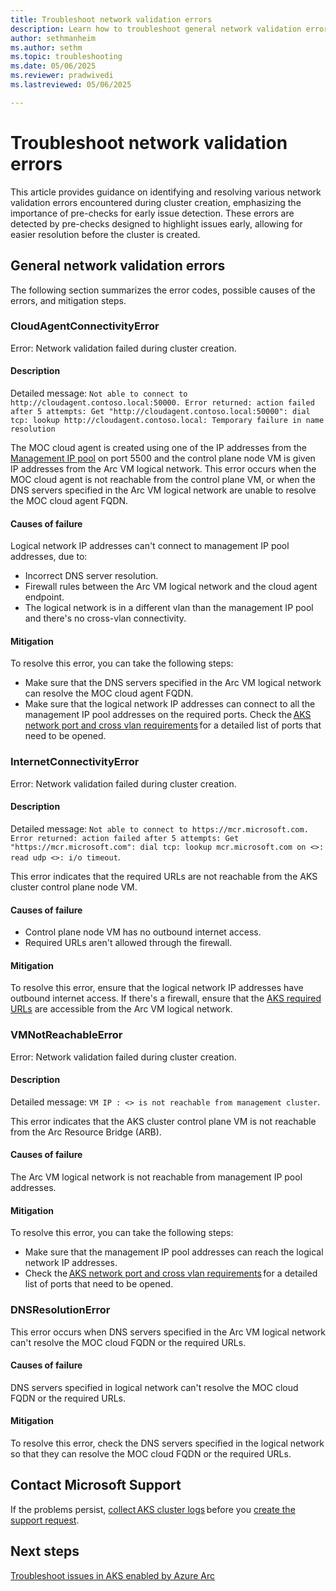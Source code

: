 ```yaml
---
title: Troubleshoot network validation errors
description: Learn how to troubleshoot general network validation errors in AKS Arc.
author: sethmanheim
ms.author: sethm
ms.topic: troubleshooting
ms.date: 05/06/2025
ms.reviewer: pradwivedi
ms.lastreviewed: 05/06/2025

---
```


# Troubleshoot network validation errors

This article provides guidance on identifying and resolving various network validation errors encountered during cluster creation, emphasizing the importance of pre-checks for early issue detection. These errors are detected by pre-checks designed to highlight issues early, allowing for easier resolution before the cluster is created.

## General network validation errors

The following section summarizes the error codes, possible causes of the errors, and mitigation steps.

<!-- |     Error  |    Description  |    Causes of failure  |    Mitigation recommendations  |
|---|---|---|---|
|    **CloudAgentConnectivityError** <br/> Error: Network validation failed during cluster creation. Detailed message: `Not able to connect to http://cloudagent.contoso.local:50000. Error returned: action failed after 5 attempts: Get "http://cloudagent.contoso.local:50000": dial tcp: lookup http://cloudagent.contoso.local: Temporary failure in name resolution`  | MOC cloud agent is created using one of the IP addresses from the [Management IP pool](/azure/azure-local/plan/cloud-deployment-network-considerations#management-ip-pool) on port 5500 and the control plane node VM is given IP addresses from the Arc VM logical network. This error occurs when the MOC cloud agent is not reachable from the control plane VM, or when the DNS servers specified in the Arc VM logical network are unable to resolve the MOC cloud agent FQDN.  | Logical network IP addresses can't connect to management IP pool addresses due to:<br/> - Incorrect DNS server resolution.<br/>  - Firewall rules between the Arc VM logical network and the cloud agent endpoint.<br/>  - The logical network is in a different vlan than the management IP pool and there's no cross-vlan connectivity.    | - Make sure that the DNS servers specified in the Arc VM logical network can resolve the MOC cloud agent FQDN.<br/>  - Make sure that the logical network IP addresses can connect to all the management IP pool addresses on the required ports. Check the [AKS network port and cross vlan requirements](aks-hci-network-system-requirements.md#network-port-and-cross-vlan-requirements) for a detailed list of ports that need to be opened.    |
|    **InternetConnectivityError** <br/> Error: Network validation failed during cluster creation. Detailed message: `Not able to connect to https://mcr.microsoft.com. Error returned: action failed after 5 attempts: Get "https://mcr.microsoft.com": dial tcp: lookup mcr.microsoft.com on <>: read udp <>: i/o timeout`   | This error indicates that the required URLs are not reachable from the AKS cluster control plane node VM.  | - Control plane node VM has no outbound internet access.<br/>  - Required URLs aren't allowed through the firewall.  | Ensure that the logical network IP addresses have outbound internet access. If there's a firewall, ensure that the [AKS required URLs](aks-hci-network-system-requirements.md#firewall-url-exceptions) are accessible from the Arc VM logical network.  |
|    **VMNotReachableError** <br/> Error: Network validation failed during cluster creation. Detailed message: `VM IP : <> is not reachable from management cluster`  | This error indicates that the AKS cluster control plane VM is not reachable from the Arc Resource Bridge (ARB).  | The Arc VM logical network is not reachable from management IP pool addresses.   | - Make sure that the management IP pool addresses can reach the logical network IP addresses. <br/> - Check the [AKS network port and cross vlan requirements](aks-hci-network-system-requirements.md#network-port-and-cross-vlan-requirements) for a detailed list of ports that need to be opened.    |
|    **DNSResolutionError**      | This error occurs when DNS servers specified in the Arc VM logical network can't resolve the MOC cloud FQDN or the required URLs.  | DNS servers specified in logical network can't resolve the MOC cloud FQDN or the required URLs.  | Check the DNS servers specified in the logical network so that they can resolve the MOC cloud FQDN or the required URLs.  | -->

### CloudAgentConnectivityError

Error: Network validation failed during cluster creation.

#### Description

Detailed message: `Not able to connect to http://cloudagent.contoso.local:50000. Error returned: action failed after 5 attempts: Get "http://cloudagent.contoso.local:50000": dial tcp: lookup http://cloudagent.contoso.local: Temporary failure in name resolution`

The MOC cloud agent is created using one of the IP addresses from the [Management IP pool](/azure/azure-local/plan/cloud-deployment-network-considerations#management-ip-pool) on port 5500 and the control plane node VM is given IP addresses from the Arc VM logical network. This error occurs when the MOC cloud agent is not reachable from the control plane VM, or when the DNS servers specified in the Arc VM logical network are unable to resolve the MOC cloud agent FQDN.

#### Causes of failure

Logical network IP addresses can't connect to management IP pool addresses, due to:

- Incorrect DNS server resolution.
- Firewall rules between the Arc VM logical network and the cloud agent endpoint.<br/>
- The logical network is in a different vlan than the management IP pool and there's no cross-vlan connectivity.

#### Mitigation

To resolve this error, you can take the following steps:

- Make sure that the DNS servers specified in the Arc VM logical network can resolve the MOC cloud agent FQDN.
- Make sure that the logical network IP addresses can connect to all the management IP pool addresses on the required ports. Check the [AKS network port and cross vlan requirements](aks-hci-network-system-requirements.md#network-port-and-cross-vlan-requirements) for a detailed list of ports that need to be opened.

### InternetConnectivityError

Error: Network validation failed during cluster creation.

#### Description

Detailed message: `Not able to connect to https://mcr.microsoft.com. Error returned: action failed after 5 attempts: Get "https://mcr.microsoft.com": dial tcp: lookup mcr.microsoft.com on <>: read udp <>: i/o timeout`.

This error indicates that the required URLs are not reachable from the AKS cluster control plane node VM.

#### Causes of failure

- Control plane node VM has no outbound internet access.
- Required URLs aren't allowed through the firewall.

#### Mitigation

To resolve this error, ensure that the logical network IP addresses have outbound internet access. If there's a firewall, ensure that the [AKS required URLs](aks-hci-network-system-requirements.md#firewall-url-exceptions) are accessible from the Arc VM logical network.

### VMNotReachableError

Error: Network validation failed during cluster creation.

#### Description

Detailed message: `VM IP : <> is not reachable from management cluster`.

This error indicates that the AKS cluster control plane VM is not reachable from the Arc Resource Bridge (ARB).

#### Causes of failure

The Arc VM logical network is not reachable from management IP pool addresses.

#### Mitigation

To resolve this error, you can take the following steps:

- Make sure that the management IP pool addresses can reach the logical network IP addresses.
- Check the [AKS network port and cross vlan requirements](aks-hci-network-system-requirements.md#network-port-and-cross-vlan-requirements) for a detailed list of ports that need to be opened.

### DNSResolutionError

This error occurs when DNS servers specified in the Arc VM logical network can't resolve the MOC cloud FQDN or the required URLs.

#### Causes of failure

DNS servers specified in logical network can't resolve the MOC cloud FQDN or the required URLs.

#### Mitigation

To resolve this error, check the DNS servers specified in the logical network so that they can resolve the MOC cloud FQDN or the required URLs.

## Contact Microsoft Support

If the problems persist, [collect AKS cluster logs](get-on-demand-logs.md) before you [create the support request](aks-troubleshoot.md#open-a-support-request).

## Next steps

[Troubleshoot issues in AKS enabled by Azure Arc](aks-troubleshoot.md)
